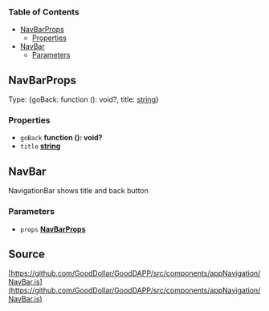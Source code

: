 <!-- Generated by documentation.js. Update this documentation by updating the source code. -->

### Table of Contents

-   [NavBarProps][1]
    -   [Properties][2]
-   [NavBar][3]
    -   [Parameters][4]

## NavBarProps

Type: {goBack: function (): void?, title: [string][5]}

### Properties

-   `goBack` **function (): void?** 
-   `title` **[string][5]** 

## NavBar

NavigationBar shows title and back button

### Parameters

-   `props` **[NavBarProps][6]** 

[1]: #navbarprops

[2]: #properties

[3]: #navbar

[4]: #parameters

[5]: https://developer.mozilla.org/docs/Web/JavaScript/Reference/Global_Objects/String

[6]: #navbarprops
## Source
[https://github.com/GoodDollar/GoodDAPP/src/components/appNavigation/NavBar.js](https://github.com/GoodDollar/GoodDAPP/src/components/appNavigation/NavBar.js)

